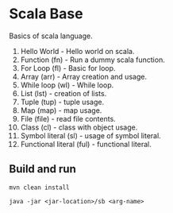 # Scala Base

Basics of scala language.

1. Hello World - Hello world on scala.
2. Function (fn) - Run a dummy scala function.
3. For Loop (fl) - Basic for loop.
4. Array (arr) - Array creation and usage.
5. While loop (wl) - While loop.
6. List (lst) - creation of lists.
7. Tuple (tup) - tuple usage.
8. Map (map) - map usage.
9. File (file) - read file contents.
10. Class (cl) - class with object usage.
11. Symbol literal (sl) - usage of symbol literal.
12. Functional literal (ful) - functional literal.


## Build and run

```
mvn clean install

java -jar <jar-location>/sb <arg-name>
```
